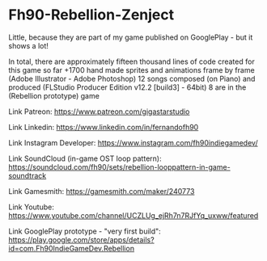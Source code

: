 # Fh90-Rebellion-Zenject
Little, because they are part of my game published on GooglePlay - but it shows a lot!

In total, there are approximately fifteen thousand lines of code created for this game so far
  +1700 hand made sprites and animations frame by frame (Adobe Illustrator - Adobe Photoshop)
  12 songs composed (on Piano) and produced (FLStudio Producer Edition v12.2 [build3] - 64bit)
    8 are in the (Rebellion prototype) game


Link Patreon:
https://www.patreon.com/gigastarstudio

Link Linkedin:
https://www.linkedin.com/in/fernandofh90

Link Instagram Developer:
https://www.instagram.com/fh90indiegamedev/

Link SoundCloud (in-game OST loop pattern):
https://soundcloud.com/fh90/sets/rebellion-looppattern-in-game-soundtrack

Link Gamesmith:
https://gamesmith.com/maker/240773

Link Youtube:
https://www.youtube.com/channel/UCZLUg_ejRh7n7RJfYq_uxww/featured

Link GooglePlay prototype - "very first build":
https://play.google.com/store/apps/details?id=com.Fh90IndieGameDev.Rebellion
